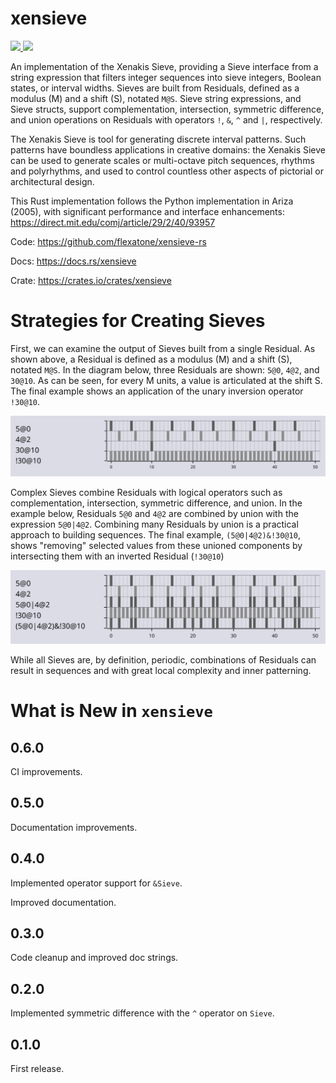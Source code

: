 # xensieve

<a href="https://crates.io/crates/xensieve">
    <img style="display: inline!important" src="https://img.shields.io/crates/v/xensieve.svg"></img>
</a>
<a href="https://docs.rs/xensieve">
    <img style="display: inline!important" src="https://docs.rs/xensieve/badge.svg"></img>
</a>


An implementation of the Xenakis Sieve, providing a Sieve interface from a string expression that filters integer sequences into sieve integers, Boolean states, or interval widths. Sieves are built from Residuals, defined as a modulus (M) and a shift (S), notated `M@S`. Sieve string expressions, and Sieve structs, support complementation, intersection, symmetric difference, and union operations on Residuals with operators `!`, `&`, `^` and `|`, respectively.

The Xenakis Sieve is tool for generating discrete interval patterns. Such patterns have boundless applications in creative domains: the Xenakis Sieve can be used to generate scales or multi-octave pitch sequences, rhythms and polyrhythms, and used to control countless other aspects of pictorial or architectural design.

This Rust implementation follows the Python implementation in Ariza (2005), with significant performance and interface enhancements: https://direct.mit.edu/comj/article/29/2/40/93957

Code: https://github.com/flexatone/xensieve-rs

Docs: https://docs.rs/xensieve

Crate: https://crates.io/crates/xensieve


# Strategies for Creating Sieves

First, we can examine the output of Sieves built from a single Residual. As shown above, a Residual is defined as a modulus (M) and a shift (S), notated `M@S`. In the diagram below, three Residuals are shown: `5@0`, `4@2`, and `30@10`. As can be seen, for every M units, a value is articulated at the shift S. The final example shows an application of the unary inversion operator `!30@10`.

![Residual diagram](https://raw.githubusercontent.com/flexatone/xensieve-sandbox/default/images/residual-a.svg)

Complex Sieves combine Residuals with logical operators such as complementation, intersection, symmetric difference, and union. In the example below, Residuals `5@0` and `4@2` are combined by union with the expression `5@0|4@2`. Combining many Residuals by union is a practical approach to building sequences. The final example, `(5@0|4@2)&!30@10`, shows "removing" selected values from these unioned components by intersecting them with an inverted Residual (`!30@10`)

![Sieve diagram](https://raw.githubusercontent.com/flexatone/xensieve-sandbox/default/images/sieve-a.svg)

While all Sieves are, by definition, periodic, combinations of Residuals can result in sequences and with great local complexity and inner patterning.


# What is New in `xensieve`

## 0.6.0

CI improvements.

## 0.5.0

Documentation improvements.

## 0.4.0

Implemented operator support for `&Sieve`.

Improved documentation.

## 0.3.0

Code cleanup and improved doc strings.

## 0.2.0

Implemented symmetric difference with the `^` operator on `Sieve`.

## 0.1.0

First release.
